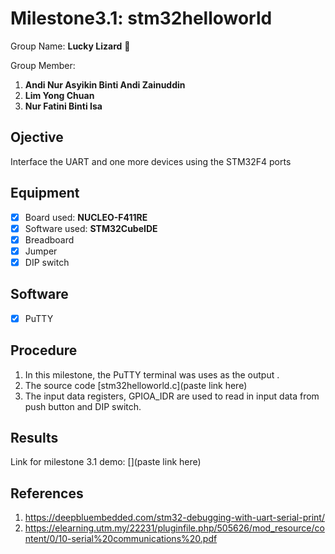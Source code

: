 # Milestone3.1: stm32helloworld
Group Name: **Lucky Lizard** :lizard:

Group Member: 
1. **Andi Nur Asyikin Binti Andi Zainuddin**
2. **Lim Yong Chuan**
3. **Nur Fatini Binti Isa**

## Ojective
Interface the UART and one more devices using the STM32F4 ports
## Equipment
- [x] Board used: **NUCLEO-F411RE**
- [x] Software used: **STM32CubeIDE**
- [x] Breadboard
- [x] Jumper
- [x] DIP switch
## Software
- [x] PuTTY
## Procedure
1. In this milestone, the PuTTY terminal was uses as the output .
2. The source code [stm32helloworld.c](paste link here)
3. The input data registers, GPIOA_IDR are used to read in input data from push button and DIP switch.

## Results
Link for milestone 3.1 demo: [](paste link here)
## References
1. https://deepbluembedded.com/stm32-debugging-with-uart-serial-print/
2. https://elearning.utm.my/22231/pluginfile.php/505626/mod_resource/content/0/10-serial%20communications%20.pdf
